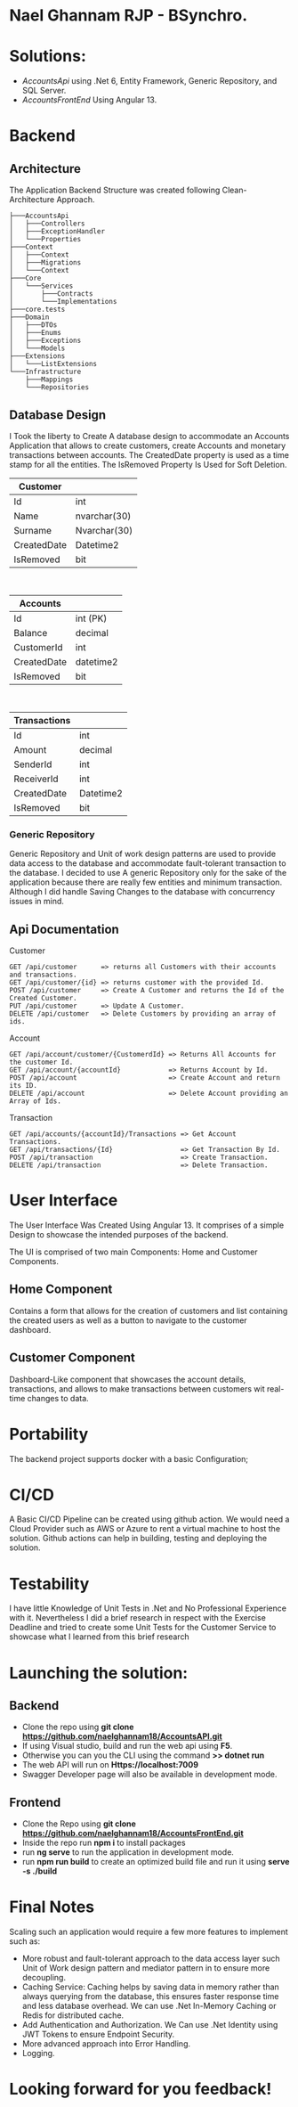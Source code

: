 # Nael Ghannam RJP - BSynchro.

# Solutions: 
- *AccountsApi* using .Net 6, Entity Framework, Generic Repository, and SQL Server.
- *AccountsFrontEnd* Using Angular 13.

# Backend
## Architecture
The Application Backend Structure was created following Clean-Architecture Approach.
```
├───AccountsApi
│   ├───Controllers
│   ├───ExceptionHandler
│   └───Properties
├───Context
│   ├───Context
│   ├───Migrations
│   └───Context
├───Core
│   └───Services
│       ├───Contracts
│       └───Implementations
├───core.tests
├───Domain
│   ├───DTOs
│   ├───Enums
│   ├───Exceptions
│   └───Models
├───Extensions
│   └───ListExtensions
└───Infrastructure
    ├───Mappings
    └───Repositories
```


## Database Design

I Took the liberty to Create A database design to accommodate an Accounts Application that allows to create customers, create Accounts and monetary transactions between accounts. 
The CreatedDate property is used as a time stamp for all the entities.
The IsRemoved Property Is Used for Soft Deletion.

|Customer|  |
|--|--|
| Id | int |
| Name | nvarchar(30) |
| Surname | Nvarchar(30) |
| CreatedDate | Datetime2 |
| IsRemoved | bit |

<br>

| Accounts |  |
|--|--|
| Id | int (PK) |
| Balance | decimal |
| CustomerId | int |
| CreatedDate | datetime2 |
| IsRemoved | bit |

<br/>

|Transactions|  |
|--|--|
| Id | int |
| Amount | decimal |
| SenderId | int |
| ReceiverId | int |
| CreatedDate | Datetime2 |
| IsRemoved | bit |

### Generic Repository
Generic Repository and Unit of work design patterns are used to provide data access to the database and accommodate fault-tolerant transaction to the database.
I decided to use A generic Repository only for the sake of the application because there are really few entities and minimum transaction. Although I did handle Saving Changes to the database with concurrency issues in mind.

## Api Documentation
Customer
```
GET /api/customer      => returns all Customers with their accounts and transactions.
GET /api/customer/{id} => returns customer with the provided Id.
POST /api/customer     => Create A Customer and returns the Id of the Created Customer.
PUT /api/customer      => Update A Customer.
DELETE /api/customer   => Delete Customers by providing an array of ids. 
```
Account
```
GET /api/account/customer/{CustomerdId} => Returns All Accounts for the customer Id.
GET /api/account/{accountId}            => Returns Account by Id.
POST /api/account                       => Create Account and return its ID.
DELETE /api/account                     => Delete Account providing an Array of Ids.
```

Transaction
```
GET /api/accounts/{accountId}/Transactions => Get Account Transactions.
GET /api/transactions/{Id}                 => Get Transaction By Id.
POST /api/transaction                      => Create Transaction.
DELETE /api/transaction                    => Delete Transaction.
```

# User Interface

The User Interface Was Created Using Angular 13.
It comprises of a simple Design to showcase the intended purposes of the backend.

The UI is comprised of two main Components: Home and Customer Components.

## Home Component
Contains a form that allows for the creation of customers and list containing the created users as well as a button to navigate to the customer dashboard.

## Customer Component
Dashboard-Like component that showcases the account details, transactions, and allows to make transactions between customers wit real-time changes to data.

# Portability
The backend project supports docker with a basic Configuration;

# CI/CD
A Basic CI/CD Pipeline can be created using github action.
We would need a Cloud Provider such as AWS or Azure to rent a virtual machine to host the solution.
Github actions can help in building, testing and deploying the solution.

# Testability 
I have little Knowledge of Unit Tests in .Net and No Professional Experience with it. 
Nevertheless I did a brief research in respect with the Exercise Deadline and tried to create some Unit Tests for the Customer Service to showcase what I learned from this brief research

# Launching the solution:

## Backend

- Clone the repo using <b>git clone https://github.com/naelghannam18/AccountsAPI.git </b>
- If using Visual studio, build and run the web api using <b>F5</b>.
- Otherwise you can you the CLI using the command <b>>> dotnet run</b>
- The web API will run on <b>Https://localhost:7009</b>
- Swagger Developer page will also be available in development mode.

## Frontend
-	Clone the Repo using <b>git clone https://github.com/naelghannam18/AccountsFrontEnd.git</b>
-	Inside the repo run <b>npm i</b> to install packages
-	run <b>ng serve</b> to run the application in development mode.
-	run <b>npm run build</b> to create an optimized build file and run it using <b>serve -s ./build</b>

# Final Notes
Scaling such an application would require a few more features to implement such as:
- More robust and fault-tolerant approach to the data access layer such Unit of Work design pattern and mediator pattern in to ensure more decoupling.
- Caching Service: Caching helps by saving data in memory rather than always querying from the database, this ensures faster response time and less database overhead. We can use .Net In-Memory Caching or Redis for distributed cache.
- Add Authentication and Authorization. We Can use .Net Identity using JWT Tokens to ensure Endpoint Security.
- More advanced approach into Error Handling. 
- Logging. 

# Looking forward for you feedback!


